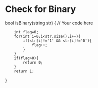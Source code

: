 # Check for Binary
bool isBinary(string str)
{
   // Your code here
    
        int flag=0;
        for(int i=0;i<str.size();i++){
            if(str[i]!='1' && str[i]!='0'){
                flag++;
            }
        }
        if(flag>0){
            return 0;
        }
        return 1;
}

